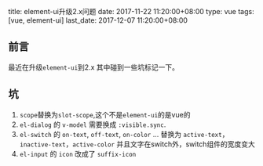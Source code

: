 title: element-ui升级2.x问题
date: 2017-11-22 11:20:00+08:00
type: vue
tags: [vue, element-ui]
last_date: 2017-12-07 11:20:00+08:00


## 前言

最近在升级`element-ui`到2.x 其中碰到一些坑标记一下。


## 坑

1. `scope`替换为`slot-scope`,这个不是`element-ui`的是vue的
2. `el-dialog` 的 `v-model` 需要换成 `:visible.sync`.
3. `el-switch` 的 `on-text`, `off-text`, `on-color` ... 替换为 `active-text`， `inactive-text`，`active-color`
    并且文字在switch外，switch组件的宽度变大
4. `el-input` 的 `icon` 改成了 `suffix-icon`
